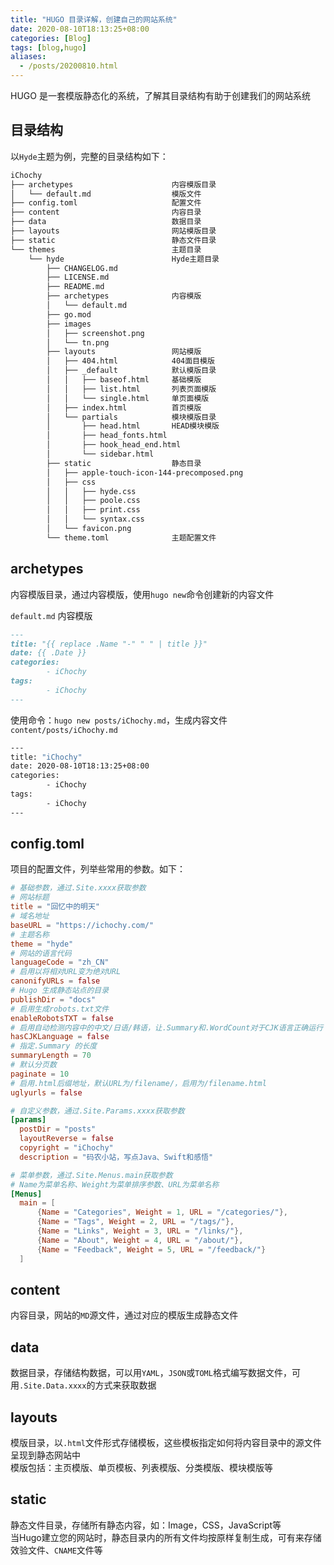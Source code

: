 ```yaml
---
title: "HUGO 目录详解，创建自己的网站系统"
date: 2020-08-10T18:13:25+08:00 
categories: [Blog] 
tags: [blog,hugo]
aliases:
  - /posts/20200810.html
---
```


HUGO 是一套模版静态化的系统，了解其目录结构有助于创建我们的网站系统

## 目录结构
以`Hyde`主题为例，完整的目录结构如下：
```bash
iChochy
├── archetypes                      内容模版目录
│   └── default.md                  模版文件
├── config.toml                     配置文件
├── content                         内容目录
├── data                            数据目录
├── layouts                         网站模版目录
├── static                          静态文件目录
└── themes                          主题目录
    └── hyde                        Hyde主题目录
        ├── CHANGELOG.md            
        ├── LICENSE.md              
        ├── README.md
        ├── archetypes              内容模版
        │   └── default.md
        ├── go.mod
        ├── images
        │   ├── screenshot.png
        │   └── tn.png
        ├── layouts                 网站模版
        │   ├── 404.html            404面目模版
        │   ├── _default            默认模版目录
        │   │   ├── baseof.html     基础模版
        │   │   ├── list.html       列表页面模版
        │   │   └── single.html     单页面模版
        │   ├── index.html          首页模版
        │   └── partials            模块模版目录
        │       ├── head.html       HEAD模块模版
        │       ├── head_fonts.html
        │       ├── hook_head_end.html
        │       └── sidebar.html
        ├── static                  静态目录
        │   ├── apple-touch-icon-144-precomposed.png
        │   ├── css
        │   │   ├── hyde.css
        │   │   ├── poole.css
        │   │   ├── print.css
        │   │   └── syntax.css
        │   └── favicon.png
        └── theme.toml              主题配置文件
```


## archetypes
内容模版目录，通过内容模版，使用`hugo new`命令创建新的内容文件  

`default.md` 内容模版
```md
---
title: "{{ replace .Name "-" " " | title }}"
date: {{ .Date }}
categories: 
        - iChochy
tags: 
        - iChochy
---
```
使用命令：`hugo new posts/iChochy.md`，生成内容文件 `content/posts/iChochy.md`
```bash
---
title: "iChochy"
date: 2020-08-10T18:13:25+08:00 
categories: 
        - iChochy 
tags: 
        - iChochy 
---


```

## config.toml
项目的配置文件，列举些常用的参数。如下：
```toml
# 基础参数，通过.Site.xxxx获取参数
# 网站标题
title = "回忆中的明天"
# 域名地址
baseURL = "https://ichochy.com/"
# 主题名称
theme = "hyde"
# 网站的语言代码
languageCode = "zh_CN"
# 启用以将相对URL变为绝对URL
canonifyURLs = false
# Hugo 生成静态站点的目录
publishDir = "docs"
# 启用生成robots.txt文件
enableRobotsTXT = false
# 启用自动检测内容中的中文/日语/韩语，让.Summary和.WordCount对于CJK语言正确运行
hasCJKLanguage = false
# 指定.Summary 的长度
summaryLength = 70
# 默认分页数
paginate = 10
# 启用.html后缀地址，默认URL为/filename/，启用为/filename.html
uglyurls = false

# 自定义参数，通过.Site.Params.xxxx获取参数
[params]
  postDir = "posts"
  layoutReverse = false
  copyright = "iChochy"
  description = "码农小站，写点Java、Swift和感悟"

# 菜单参数，通过.Site.Menus.main获取参数
# Name为菜单名称、Weight为菜单排序参数、URL为菜单名称
[Menus]
  main = [
      {Name = "Categories", Weight = 1, URL = "/categories/"},
      {Name = "Tags", Weight = 2, URL = "/tags/"},
      {Name = "Links", Weight = 3, URL = "/links/"},
      {Name = "About", Weight = 4, URL = "/about/"},
      {Name = "Feedback", Weight = 5, URL = "/feedback/"}
  ]

```

## content
内容目录，网站的`MD`源文件，通过对应的模版生成静态文件  

## data
数据目录，存储结构数据，可以用`YAML`，`JSON`或`TOML`格式编写数据文件，可用`.Site.Data.xxxx`的方式来获取数据

## layouts
模版目录，以`.html`文件形式存储模板，这些模板指定如何将内容目录中的源文件呈现到静态网站中  
模版包括：主页模版、单页模板、列表模版、分类模版、模块模版等

## static
静态文件目录，存储所有静态内容，如：Image，CSS，JavaScript等  
当Hugo建立您的网站时，静态目录内的所有文件均按原样复制生成，可有来存储效验文件、`CNAME`文件等  
